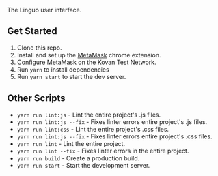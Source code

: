 The Linguo user interface.

## Get Started

1. Clone this repo.
2. Install and set up the [MetaMask](https://chrome.google.com/webstore/detail/metamask/nkbihfbeogaeaoehlefnkodbefgpgknn?hl=en) chrome extension.
3. Configure MetaMask on the Kovan Test Network.
4. Run `yarn` to install dependencies
5. Run `yarn start` to start the dev server.

## Other Scripts

- `yarn run lint:js` - Lint the entire project's .js files.
- `yarn run lint:js --fix` - Fixes linter errors entire project's .js files.
- `yarn run lint:css` - Lint the entire project's .css files.
- `yarn run lint:js --fix` - Fixes linter errors entire project's .css files.
- `yarn run lint` - Lint the entire project.
- `yarn run lint --fix` - Fixes linter errors in the entire project.
- `yarn run build` - Create a production build.
- `yarn run start` - Start the development server.
